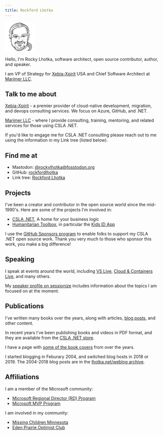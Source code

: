 ```yaml
---
title: Rockford Lhotka
---
```


![Rocky](images/favicon-96x96.png)

Hello, I'm Rocky Lhotka, software architect, open source contributor, author, and speaker.

I am VP of Strategy for [Xebia-Xpirit](https://xpirit.com/) USA and Chief Software Architect at [Marimer LLC](https://cslanet.com).

## Talk to me about

[Xebia-Xpirit](https://xpirit.com/) - a premier provider of cloud-native development, migration, and devops consulting services. We focus on Azure, GitHub, and .NET.

[Marimer LLC](https://cslanet.com) - where I provide consulting, training, mentoring, and related services for those using CSLA .NET.

If you'd like to engage me for CSLA .NET consulting please reach out to me using the information in my Link tree (listed below).

## Find me at

* Mastodon: [@rockylhotka@fosstodon.org](https://fosstodon.org/@rockylhotka)
* GitHub: [rockfordlhotka](https://github.com/rockfordlhotka)
* Link tree: [Rockford Lhotka](https://linktr.ee/rockylhotka)

## Projects

I've been a creator and contributor in the open source world since the mid-1990's. Here are some of the projects I'm involved in:

* [CSLA .NET](https://cslanet.com), A home for your business logic
* [Humanitarian Toolbox](http://www.htbox.org), in particular the [Kids ID App](https://github.com/HTBox/MobileKidsIdApp)

I use the [GitHub Sponsors program](https://github.com/sponsors/rockfordlhotka) to enable folks to support my CSLA .NET open source work. Thank you very much to those who sponsor this work, you make a big difference!

## Speaking

I speak at events around the world, including [VS Live](https://vslive.com), [Cloud & Containers Live](https://cclive360.com/), and many others.

My [speaker profile on sessionize](https://sessionize.com/rockfordlhotka/) includes information about the topics I am focused on at the moment.

## Publications

I've written many books over the years, along with articles, [blog posts](https://blog.lhotka.net), and other content. 

In recent years I've been publishing books and videos in PDF format, and they are available from the [CSLA .NET store](https://store.lhotka.net).

I have a page with [some of the book covers](books.md) from over the years.

I started blogging in Feburary 2004, and switched blog hosts in 2018 or 2019. The 2004-2018 blog posts are in the [lhotka.net/weblog archive](https://lhotka.net/weblog/index.html).

## Affiliations

I am a member of the Microsoft community:

* [Microsoft Regional Director (RD) Program](https://rd.microsoft.com/en-us/)
* [Microsoft MVP Program](https://mvp.microsoft.com/)

I am involved in my community:

* [Missing Children Minnesota](http://missingchildrenmn.com/)
* [Eden Prairie Optimist Club](https://www.facebook.com/EPOptimists)
